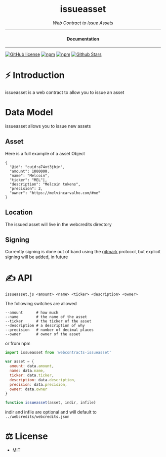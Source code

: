<div align="center">
  <h1>issueasset</h1>
</div>

<div align="center">  
<i>Web Contract to Issue Assets</i>
</div>

---

<div align="center">
<h4>Documentation</h4>
</div>
  
---
  
[![GitHub license](https://img.shields.io/badge/license-MIT-blue.svg)](https://github.com/webcontracts/issueasset/blob/gh-pages/LICENSE)
[![npm](https://img.shields.io/npm/v/webcontract-issueasset)](https://npmjs.com/package/webcontract-issueasset)
[![npm](https://img.shields.io/npm/dw/webcontract-issueasset.svg)](https://npmjs.com/package/webcontract-issueasset)
[![Github Stars](https://img.shields.io/github/stars/webcontracts/issueasset.svg)](https://github.com/webcontracts/issueasset/)
  
# ⚡️ Introduction

issueasset is a web contract to allow you to issue an asset

# Data Model

issueasset allows you to issue new assets

## Asset

Here is a full example of a asset Object

```
{
  "@id": "cuid:a74xt3jbin",
  "amount": 1000000,
  "name": "Melcoin",
  "ticker": "MEL"|,
  "description": "Melcoin tokens",
  "precision": 2,
  "owner": "https://melvincarvalho.com/#me"
}
```

## Location

The issued asset will live in the webcredits directory

## Signing

Currently signing is done out of band using the [gitmark](https://git-mark.com/) protocol, but explicit signing will be added, in future

# ✍️ API

```
issueasset.js <amount> <name> <ticker> <description> <owner>
```

The following switches are allowed
```
--amount      # how much
--name        # the name of the asset
--ticker      # the ticker of the asset
--description # a description of why
--precision   # number of decimal places
--owner       # owner of the asset
```

or from npm 

```JavaScript
import issueasset from 'webcontracts-issueasset'

var asset = {
  amount: data.amount,
  name: data.name,
  ticker: data.ticker,
  description: data.description,
  precision: data.precision,
  owner: data.owner
}

function issueasset(asset, indir, infile)
```

indir and infile are optional and will default to `../webcredits/webcredits.json`


# ⚖️ License

- MIT
